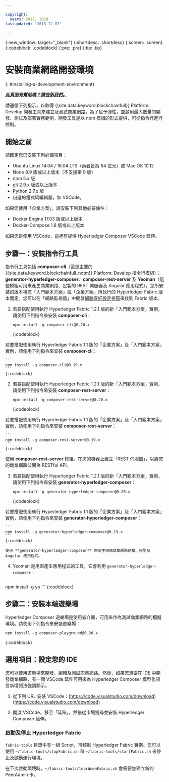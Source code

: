 ```yaml
---

copyright:
  years: 2017, 2018
lastupdated: "2018-12-07"

---
```


{:new_window: target="_blank"}
{:shortdesc: .shortdesc}
{:screen: .screen}
{:codeblock: .codeblock}
{:pre: .pre}
{:tip: .tip}

# 安裝商業網路開發環境
{: #installing-a-development-environment}


***[此頁面有幫助嗎？請告訴我們。](https://www.surveygizmo.com/s3/4501493/IBM-Blockchain-Documentation)***


請遵循下列指示，以取得 {{site.data.keyword.blockchainfull}} Platform: Develop 開發工具來建立及測試商業網路。為了賦予彈性，並啟用最大數量的開發、測試及部署實務範例，開發工具是以 npm 模組的形式提供，可從指令行進行控制。

## 開始之前

請確定您已安裝下列必備項目：

- Ubuntu Linux 14.04 / 16.04 LTS（兩者皆為 64 位元）或 Mac OS 10.12
- Node 8.9 版或以上版本（不支援第 9 版）
- npm 5.x 版
- git 2.9.x 版或以上版本
- Python 2.7.x 版
- 自選的程式碼編輯器，如 VSCode。

如果您使用「企業方案」，請安裝下列其他必要條件：

- Docker Engine 17.03 版或以上版本
- Docker-Compose 1.8 版或以上版本

如果您是使用 VSCode，[這裡](https://marketplace.visualstudio.com/items?itemName=HyperledgerComposer.composer-support-client)有提供 Hyperledger Composer VSCode 延伸。

## 步驟一：安裝指令行工具

指令行工具包括 **composer-cli**（這是主要的 {{site.data.keyword.blockchainfull_notm}} Platform: Develop 指令行模組）；**generator-hyperledger-composer**、**composer-rest-server** 及 **Yeoman**（這些模組可用來產生商業網路、定製的 REST 伺服器及 Angular 應用程式）。您所安裝的版本視您「入門範本方案」或「企業方案」所執行的 Hyperledger Fabric 版本而定。您可以在「網路監視器」中開啟[網路喜好設定視窗](../v10_dashboard.html#network-preferences)來找到 Fabric 版本。

1. 若要搭配使用執行 Hyperledger Fabric 1.2.1 版的新「入門範本方案」實例，請使用下列指令來安裝 **composer-cli**：

    ```
    npm install -g composer-cli@0.20.x
    ```
    {:codeblock}

  若要搭配使用執行 Hyperledger Fabric 1.1 版的「企業方案」及「入門範本方案」實例，請使用下列指令來安裝 **composer-cli**：

    ```
    npm install -g composer-cli@0.19.x
    ```
    {:codeblock}

2. 若要搭配使用執行 Hyperledger Fabric 1.2.1 版的新「入門範本方案」實例，請使用下列指令來安裝 **composer-rest-server**：

    ```
    npm install -g composer-rest-server@0.20.x
    ```
    {:codeblock}

  若要搭配使用執行 Hyperledger Fabric 1.1 版的「企業方案」及「入門範本方案」實例，請使用下列指令來安裝 **composer-rest-server**：

    ```
    npm install -g composer-rest-server@0.19.x
    ```
    {:codeblock}

 使用 **composer-rest-server** 模組，在您的機器上建立「REST 伺服器」，以將您的商業網路公開為 RESTful API。

3. 若要搭配使用執行 Hyperledger Fabric 1.2.1 版的新「入門範本方案」實例，請使用下列指令來安裝 **generator-hyperledger-composer**：

    ```
    npm install -g generator-hyperledger-composer@0.20.x
    ```
    {:codeblock}

  若要搭配使用執行 Hyperledger Fabric 1.1 版的「企業方案」及「入門範本方案」實例，請使用下列指令來安裝 **generator-hyperledger-composer**：

    ```
    npm install -g generator-hyperledger-composer@0.19.x
    ```
    {:codeblock}

    使用 **generator-hyperledger-composer** 來產生架構商業網路結構、模型及 Angular 應用程式。

4. Yeoman 是用來產生應用程式的工具，它會利用 `generator-hyperledger-composer`：

    ```
npm install -g yo
    ```
    {:codeblock}

## 步驟二：安裝本端遊樂場

Hyperledger Composer 遊樂場是使用者介面，可用來作為測試商業網路的模擬環境。請使用下列指令來安裝遊樂場：

```
npm install -g composer-playground@0.20.x
```
{:codeblock}


## 選用項目：設定您的 IDE

您可以使用遊樂場來開發、編輯及測試商業網路。然而，如果您想要在 IDE 中開發商業網路，有一個 VSCode 延伸可用來為 Hyperledger Composer 模型化語言新增語法強調顯示。

1. 從下列 URL 安裝 VSCode：[https://code.visualstudio.com/download](https://code.visualstudio.com/download)

2. 開啟 VSCode，移至「延伸」，然後從市場搜尋並安裝 Hyperledger Composer 延伸。


### 啟動及停止 Hyperledger Fabric

`fabric-tools` 目錄中有一組 Script，可控制 Hyperledger Fabric 實例。您可以使用 `~/fabric-tools/stopFabric.sh` 和 `~/fabric-tools/startFabric.sh` 來停止及啟動運行環境。

在下次啟動環境時，`~/fabric-tools/teardownFabric.sh` 會需要您建立新的 PeerAdmin 卡。
